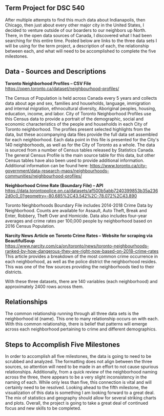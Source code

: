 ## Term Project for DSC 540

After multiple attempts to find this much data about Indianapolis, then Chicago, then just about every other major city in the United States, I decided to venture outside of our boarders to our neighbors up North. There, in the open data sources of Canada, I discovered what I had been searching for this entire time. Posted below are links to the three data sets I will be using for the term project, a description of each, the relationship between each, and what will need to be accomplished to complete the five milestones. 

## Data - Sources and Descriptions   
**Toronto Neighborhood Profiles – CSV File**    
https://open.toronto.ca/dataset/neighbourhood-profiles/  
 
The Census of Population is held across Canada every 5 years and collects data about age and sex, families and households, language, immigration and internal migration, ethnocultural diversity, Aboriginal peoples, housing, education, income, and labor. City of Toronto Neighborhood Profiles use this Census data to provide a portrait of the demographic, social and economic characteristics of the people and households in each City of Toronto neighborhood. The profiles present selected highlights from the data, but these accompanying data files provide the full data set assembled for each neighborhood. Each data point in this file is presented for the City's 140 neighborhoods, as well as for the City of Toronto as a whole. The data is sourced from a number of Census tables released by Statistics Canada. The general Census Profile is the main source table for this data, but other Census tables have also been used to provide additional information. Additional information can be found here: https://www.toronto.ca/city-government/data-research-maps/neighbourhoods-communities/neighbourhood-profiles/  

**Neighborhood Crime Rate (Boundary File) – API**   
https://data.torontopolice.on.ca/datasets/af500b5abb7240399853b35a2362d0c0_0?geometry=-80.685%2C43.542%2C-78.072%2C43.890  
 
Toronto Neighborhoods Boundary File includes 2014-2018 Crime Data by Neighborhood. Counts are available for Assault, Auto Theft, Break and Enter, Robbery, Theft Over and Homicide. Data also includes four-year averages and crime rates per 100,000 people by neighborhood based on 2016 Census Population.  

**Narcity News Article on Toronto Crime Rates – Website for scraping via BeautifulSoup**    
https://www.narcity.com/ca/on/toronto/news/toronto-neighbourhoods-ranked-by-how-dangerous-they-are-right-now-based-on-2018-crime-rates  
This article provides a breakdown of the most common crime occurrence in each neighborhood, as well as the police district the neighborhood resides. This was one of the few sources providing the neighborhoods tied to their districts.  

With these three datasets, there are 140 variables (each neighborhood) and approximately 2400 rows across them.  

## Relationships  
The common relationship running through all three data sets is the neighborhood id (name). This one to many relationship occurs on with each. With this common relationship, there is belief that patterns will emerge across each neighborhood pertaining to crime and different demographics.   

## Steps to Accomplish Five Milestones   
In order to accomplish all five milestones, the data is going to need to be scrubbed and analyzed. The formatting does not align between the three sources, so attention will need to be made in an effort to not cause spurious relationships. Additionally, from a quick review of the neighborhood naming across the three, there appears to be a very slight inconsistency in the naming of each. While only less than five, this connection is vital and will certainly need to be resolved. Looking ahead to the fifth milestone, the visualization of this data is something I am looking forward to a great deal. The mix of statistics and geography should allow for several striking charts and plots. Overall, the project is going to take a great deal of continued focus and new skills to be completed. 

